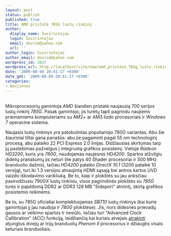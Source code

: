 ```yaml
---
layout: post
status: publish
published: true
title: AMD pristatė 785G lustų rinkinį
author:
  display_name: Suvirintojas
  login: Suvirintojas
  email: dovrim@yahoo.com
  url: ''
author_login: Suvirintojas
author_email: dovrim@yahoo.com
wordpress_id: 3837
wordpress_url: http://localhost/site/new/amd_pristate_785g_lustu_rinkini/
date: '2009-08-04 20:41:17 +0300'
date_gmt: '2009-08-04 20:41:17 +0300'
categories:
- Naujienos
---
```

<p>
<br />Mikroprocesorių gamintoja <i>AMD</i> šiandien pristatė naujausią 700 serijos lustų rinkinį <i>785G</i>. Pasak gamintojo, jis turėtų tapti pagrindu naujiems prieinamiems kompiuteriams su AM2+ ar AM3 lizdo procesoriais ir <i>Windows 7</i> operacine sistema.</p>
<p>Naujasis lustų rinkinys yra patobulintas populiariojo 780G variantas. Abu šie šiauriniai tiltai gana panašūs: abu jie pagaminti pagal 55 nm technologinį procesą, abu palaiko 22 PCI Express 2.0 linijas. Didžiausias skirtumas tarp jų pastebimas pažvelgus į integruotą grafikos posistemį. Vietoje <i>Radeon HD3200</i>, kuris yra <i>780G</i>, naudojamas naujesnis <i>HD4200</i>. Spartos atžvilgiu didelių pranašumų jis neturi (tie patys 40 Shader procesoriai ir 500 MHz branduolio dažnis), tačiau <i>HD4200</i> palaiko <i>DirectX 10.1</i> (3200 palaikė 10 versiją), turi iki 1.3 versijos atnaujintą HDMI sąsają bei antros kartos UVD vaizdo iškodavimo varikliuką. Be to, kaip ir plokštės su jau anksčiau pasirodžiusiu <i>790GX</i> lustų rinkiniu, visos pagrindinės plokštės su <i>785G</i> turės ir papildomą DDR2 ar DDR3 128 MB "Sideport" atmintį, skirtą grafikos posistemio reikmėms.</p>
<p>Be to, su 785G oficialiai komplektuojamas <i>SB710</i> lustų rinkinys (kai kurie gamintojai jį jau naudoja ir <i>780G</i> plokštėse). Jis, nors didesnės prievadų gausos ar veikimo spartos ir nesiūlo, tačiau turi "Advanced Clock Callibration" (ACC) funkciją, leidžiančią kai kuriais atvejais <a class="ns" href="http://www.technews.lt/tekstas/Keturi_branduoliai_AMD_Phenom_II_X2_procesoriuose.html;;">atrakinti</a> atjungtus dviejų ar trijų branduolių <i>Phenom II</i> procesorius ir džiaugtis visais keturiais branduoliais.</p>
